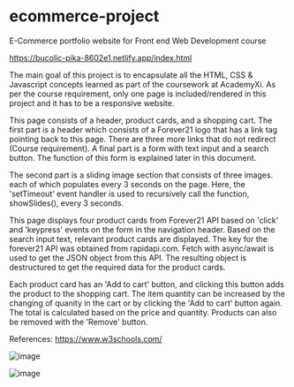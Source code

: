 # ecommerce-project

E-Commerce portfolio website for Front end Web Development course

https://bucolic-pika-8602e1.netlify.app/index.html


The main goal of this project is to encapsulate all the HTML, CSS & Javascript concepts learned as part of the coursework at AcademyXi. As per the course requirement, only one page is included/rendered in this project and it has to be a responsive website.


This page consists of a header, product cards, and a shopping cart. The first part is a header which consists of a Forever21 logo that has a link tag pointing back to this page. There are three more links that do not redirect (Course requirement). A final part is a form with text input and a search button. The function of this form is explained later in this document.


The second part is a sliding image section that consists of three images. each of which populates every 3 seconds on the page. Here, the 'setTimeout' event handler is used to recursively call the function, showSlides(), every 3 seconds.

This page displays four product cards from Forever21 API based on 'click' and 'keypress' events on the form in the navigation header. Based on the search input text, relevant product cards are displayed. The key for the forever21 API was obtained from rapidapi.com. Fetch with async/await is used to get the JSON object from this API. The resulting object is destructured to get the required data for the product cards.

Each product card has an 'Add to cart' button, and clicking this button adds the product to the shopping cart. The item quantity can be increased by the changing of quanity in the cart or by clicking the 'Add to cart' button again. The total is calculated based on the price and quantity. Products can also be removed with the 'Remove' button.
 
References:
https://www.w3schools.com/ 

![image](https://user-images.githubusercontent.com/22206367/194721693-e8706565-7bc7-48b4-8a49-3c6d17ddb104.png)

![image](https://user-images.githubusercontent.com/22206367/194721738-8efd4307-100c-4841-adb2-12bda435d4b1.png)
